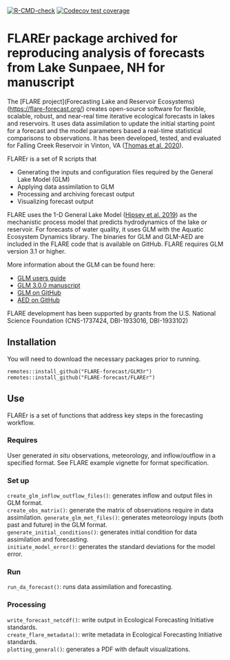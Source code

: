 <!-- badges: start -->
  [![R-CMD-check](https://github.com/FLARE-forecast/FLAREr/actions/workflows/R-CMD-check.yaml/badge.svg)](https://github.com/FLARE-forecast/FLAREr/actions/workflows/R-CMD-check.yaml)
[![Codecov test coverage](https://codecov.io/gh/FLARE-forecast/FLAREr/branch/master/graph/badge.svg)](https://codecov.io/gh/FLARE-forecast/FLAREr?branch=master)
<!-- badges: end -->

# FLAREr package archived for reproducing analysis of forecasts from Lake Sunpaee, NH for manuscript

The [FLARE project](Forecasting Lake and Reservoir Ecosystems)(https://flare-forecast.org/) creates open-source software for flexible, scalable, robust, and near-real time iterative ecological forecasts in lakes and reservoirs. It uses data assimilation to update the initial starting point for a forecast and the model parameters based a real-time statistical comparisons to observations. It has been developed, tested, and evaluated for Falling  Creek Reservoir in Vinton, VA ([Thomas et al. 2020](https://agupubs.onlinelibrary.wiley.com/doi/abs/10.1029/2019WR026138)).

FLAREr is a set of R scripts that

* Generating the inputs and configuration files required by the General Lake Model (GLM)
* Applying data assimilation to GLM
* Processing and archiving forecast output
* Visualizing forecast output

FLARE uses the 1-D General Lake Model ([Hipsey et al. 2019](https://www.geosci-model-dev.net/12/473/2019/)) as the mechanistic process model that predicts hydrodynamics of the lake or reservoir. For forecasts of water quality, it uses GLM with the Aquatic Ecosystem Dynamics library. The binaries for GLM and GLM-AED are included in the FLARE code that is available on GitHub. FLARE requires GLM version 3.1 or higher.

More information about the GLM can be found here:

* [GLM users guide](https://aed.see.uwa.edu.au/research/models/GLM/index.html) 
* [GLM 3.0.0 manuscript](https://www.geosci-model-dev.net/12/473/2019/) 
* [GLM on GitHub](https://github.com/AquaticEcoDynamics/GLM)
* [AED on GitHub](https://github.com/AquaticEcoDynamics/libaed2)

FLARE development has been supported by grants from the U.S. National Science Foundation (CNS-1737424, DBI-1933016, DBI-1933102)

## Installation

You will need to download the necessary packages prior to running.
```
remotes::install_github("FLARE-forecast/GLM3r")
remotes::install_github("FLARE-forecast/FLAREr")

```

## Use

FLAREr is a set of functions that address key steps in the forecasting workflow. 

### Requires

User generated *in situ* observations, meteorology, and inflow/outflow in a specified format.  See FLARE example vignette for format specification.

### Set up

`create_glm_inflow_outflow_files()`: generates inflow and output files in GLM format.  
`create_obs_matrix()`: generate the matrix of observations require in data assimilation.
`generate_glm_met_files()`: generates meteorology inputs (both past and future) in the GLM format.   
`generate_initial_conditions()`: generates initial condition for data assimilation and forecasting.   
`initiate_model_error()`: generates the standard deviations for the model error.   

### Run

`run_da_forecast()`: runs data assimilation and forecasting. 

### Processing

`write_forecast_netcdf()`: write output in Ecological Forecasting Initiative standards.     
`create_flare_metadata()`: write metadata in Ecological Forecasting Initiative standards.     
`plotting_general()`: generates a PDF with default visualizations.  
 

 
